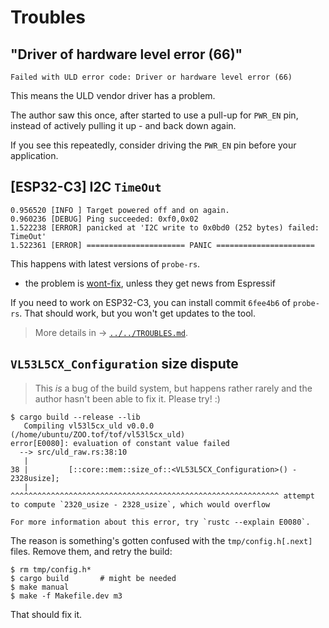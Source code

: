 # Troubles

## "Driver of hardware level error (66)"

```
Failed with ULD error code: Driver or hardware level error (66)
```

This means the ULD vendor driver has a problem.

The author saw this once, after started to use a pull-up for `PWR_EN` pin, instead of actively pulling it up - and back down again.

If you see this repeatedly, consider driving the `PWR_EN` pin before your application.


## [ESP32-C3] I2C `TimeOut`

```
0.956520 [INFO ] Target powered off and on again.
0.960236 [DEBUG] Ping succeeded: 0xf0,0x02
1.522238 [ERROR] panicked at 'I2C write to 0x0bd0 (252 bytes) failed: TimeOut'
1.522361 [ERROR] ====================== PANIC ======================
```

This happens with latest versions of `probe-rs`.

- the problem is [wont-fix](https://github.com/probe-rs/probe-rs/issues/2818#issuecomment-2358791448), unless they get news from Espressif

If you need to work on ESP32-C3, you can install commit `6fee4b6` of `probe-rs`. That should work, but you won't get updates to the tool.

>More details in -> [`../../TROUBLES.md`](../../TROUBLES.md).

## `VL53L5CX_Configuration` size dispute

>This *is* a bug of the build system, but happens rather rarely and the author hasn't been able to fix it. Please try! :)

```
$ cargo build --release --lib
   Compiling vl53l5cx_uld v0.0.0 (/home/ubuntu/ZOO.tof/tof/vl53l5cx_uld)
error[E0080]: evaluation of constant value failed
  --> src/uld_raw.rs:38:10
   |
38 |         [::core::mem::size_of::<VL53L5CX_Configuration>() - 2328usize];
   |          ^^^^^^^^^^^^^^^^^^^^^^^^^^^^^^^^^^^^^^^^^^^^^^^^^^^^^^^^^^^^ attempt to compute `2320_usize - 2328_usize`, which would overflow

For more information about this error, try `rustc --explain E0080`.
```

The reason is something's gotten confused with the `tmp/config.h[.next]` files. Remove them, and retry the build:

```
$ rm tmp/config.h*
$ cargo build		# might be needed
$ make manual
$ make -f Makefile.dev m3
```

That should fix it.
